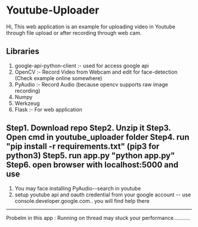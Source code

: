 # Youtube-Uploader
Hi,
  This web application is an example for uploading video in Youtube through file upload or after recording through web cam.
 
 Libraries
 -----------------
 1. google-api-python-client :- used for access google api
 2. OpenCV :- Record Video from Webcam and edit for face-detection (Check example online somewhere)
 3. PyAudio :- Record Audio (because opencv supports raw image recording)
 4. Numpy
 5. Werkzeug 
 6. Flask :- For web application

Step1. Download repo
Step2. Unzip it
Step3. Open cmd in youtube_uploader folder
Step4. run "pip install -r requirements.txt" (pip3 for python3)
Step5. run app.py "python app.py"
Step6. open browser with localhost:5000 and use
-------------
 1. You may face installing PyAudio--search in youtube
 2. setup youtube api and oauth credential from your google account -- use console.developer.google.com.. you will find help there

-------------------
 Probelm in this app :
 Running on thread may stuck your performance...........
